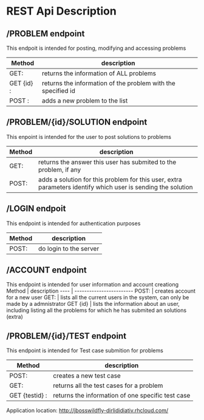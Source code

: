 # REST Api Description

## /PROBLEM endpoint

This endpoit is intended for posting, modifying and accessing problems

Method | description
---- | -------------------
GET: | returns the information of ALL problems
GET {id} : | returns the information of the problem with the specified id
POST : | adds a new problem to the list

## /PROBLEM/{id}/SOLUTION endpoint
This enpoint is intended for the user to post solutions to problems

Method | description
---- | --------------------
GET: | returns the answer this user has submited to the problem, if any
POST: | adds a solution for this problem for this user, extra parameters identify which user is sending the solution

## /LOGIN endpoit
This endpoint is intended for authentication purposes

Method | description
---- | ------------------------
POST: | do login to the server


## /ACCOUNT endpoint
This endpoint is intended for user information and account creationg
Method | description
---- | ------------------------
POST: | creates account for a new user
GET: | lists all the current users in the system, can only be made by a admnistrator
GET {id} | lists the information about an user, including listing all the problems for which he has submited an solutions (extra)


## /PROBLEM/{id}/TEST endpoint
This endpoint is intended for Test case submition for problems

Method | description
---- | -------------------------
POST: | creates a new test case
GET: | returns all the test cases for a problem
GET {testid} : | returns the information of one specific test case

Application location: http://jbosswildfly-dirlididiativ.rhcloud.com/
